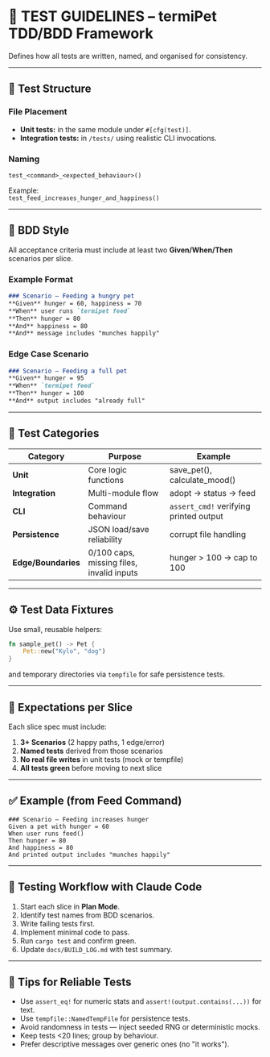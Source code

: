 # 🧪 TEST GUIDELINES – termiPet TDD/BDD Framework

Defines how all tests are written, named, and organised for consistency.

---

## 🧩 Test Structure

### File Placement
- **Unit tests:** in the same module under `#[cfg(test)]`.
- **Integration tests:** in `/tests/` using realistic CLI invocations.

### Naming
```
test_<command>_<expected_behaviour>()
```
Example:  
`test_feed_increases_hunger_and_happiness()`

---

## 📖 BDD Style

All acceptance criteria must include at least two **Given/When/Then** scenarios per slice.

### Example Format
```markdown
### Scenario – Feeding a hungry pet
**Given** hunger = 60, happiness = 70  
**When** user runs `termipet feed`  
**Then** hunger = 80  
**And** happiness = 80  
**And** message includes "munches happily"
```

### Edge Case Scenario
```markdown
### Scenario – Feeding a full pet
**Given** hunger = 95  
**When** `termipet feed`  
**Then** hunger = 100  
**And** output includes "already full"
```

---

## 🧱 Test Categories

| Category | Purpose | Example |
|-----------|----------|----------|
| **Unit** | Core logic functions | save_pet(), calculate_mood() |
| **Integration** | Multi-module flow | adopt → status → feed |
| **CLI** | Command behaviour | `assert_cmd!` verifying printed output |
| **Persistence** | JSON load/save reliability | corrupt file handling |
| **Edge/Boundaries** | 0/100 caps, missing files, invalid inputs | hunger > 100 → cap to 100 |

---

## ⚙️ Test Data Fixtures

Use small, reusable helpers:
```rust
fn sample_pet() -> Pet {
    Pet::new("Kylo", "dog")
}
```
and temporary directories via `tempfile` for safe persistence tests.

---

## 🧾 Expectations per Slice

Each slice spec must include:
1. **3+ Scenarios** (2 happy paths, 1 edge/error)
2. **Named tests** derived from those scenarios
3. **No real file writes** in unit tests (mock or tempfile)
4. **All tests green** before moving to next slice

---

## ✅ Example (from Feed Command)

```
### Scenario – Feeding increases hunger
Given a pet with hunger = 60
When user runs feed()
Then hunger = 80
And happiness = 80
And printed output includes "munches happily"
```

---

## 🧪 Testing Workflow with Claude Code

1. Start each slice in **Plan Mode**.
2. Identify test names from BDD scenarios.
3. Write failing tests first.
4. Implement minimal code to pass.
5. Run `cargo test` and confirm green.
6. Update `docs/BUILD_LOG.md` with test summary.

---

## 🧠 Tips for Reliable Tests

- Use `assert_eq!` for numeric stats and `assert!(output.contains(...))` for text.
- Use `tempfile::NamedTempFile` for persistence tests.
- Avoid randomness in tests — inject seeded RNG or deterministic mocks.
- Keep tests <20 lines; group by behaviour.
- Prefer descriptive messages over generic ones (no "it works").
